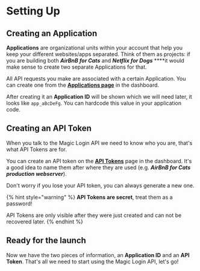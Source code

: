 # Setting Up

## Creating an Application

**Applications** are organizational units within your account that help you keep your different websites/apps separated. Think of them as projects: if you are building both _**AirBnB for Cats**_ and _**Netflix for Dogs**_ ****it would make sense to create two separate Applications for that.

All API requests you make are associated with a certain Application. You can create one from the [**Applications page**](https://magiclogin.net/dashboard/applications) in the dashboard.

After creating it an **Application ID** will be shown which we will need later, it looks like `app_aBcDeFg`. You can hardcode this value in your application code.

## Creating an API Token

When you talk to the Magic Login API we need to know who you are, that's what API Tokens are for.

You can create an API token on the [**API Tokens**](https://magiclogin.net/dashboard/apiTokens) page in the dashboard. It's a good idea to name them after where they are used \(e.g. _**AirBnB for Cats production webserver**_\).

Don't worry if you lose your API token, you can always generate a new one.

{% hint style="warning" %}
**API Tokens are secret**, treat them as a password! 

API Tokens are only visible after they were just created and can not be recovered later.
{% endhint %}

## Ready for the launch

Now we have the two pieces of information, an **Application ID** and an **API Token**. That's all we need to start using the Magic Login API, let's go!

